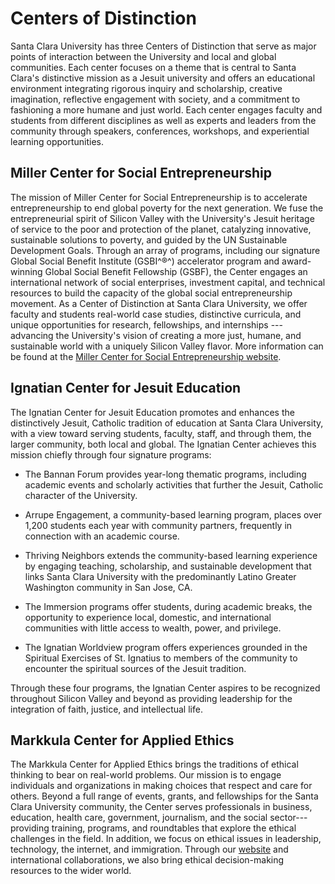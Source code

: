 Centers of Distinction
======================

Santa Clara University has three Centers of Distinction that serve as major points of interaction between the University and local and global communities. Each center focuses on a theme that is central to Santa Clara's distinctive mission as a Jesuit university and offers an educational environment integrating rigorous inquiry and scholarship, creative imagination, reflective engagement with society, and a commitment to fashioning a more humane and just world. Each center engages faculty and students from different disciplines as well as experts and leaders from the community through speakers, conferences, workshops, and experiential learning opportunities.

Miller Center for Social Entrepreneurship
-----------------------------------------

The mission of Miller Center for Social Entrepreneurship is to accelerate entrepreneurship to end global poverty for the next generation. We fuse the entrepreneurial spirit of Silicon Valley with the University's Jesuit heritage of service to the poor and protection of the planet, catalyzing innovative, sustainable solutions to poverty, and guided by the UN Sustainable Development Goals. Through an array of programs, including our signature Global Social Benefit Institute (GSBI^®^) accelerator program and award-winning Global Social Benefit Fellowship (GSBF), the Center engages an international network of social enterprises, investment capital, and technical resources to build the capacity of the global social entrepreneurship movement. As a Center of Distinction at Santa Clara University, we offer faculty and students real-world case studies, distinctive curricula, and unique opportunities for research, fellowships, and internships --- advancing the University's vision of creating a more just, humane, and sustainable world with a uniquely Silicon Valley flavor. More information can be found at the [Miller Center for Social Entrepreneurship website](https://www.millersocent.org/).

Ignatian Center for Jesuit Education
------------------------------------

The Ignatian Center for Jesuit Education promotes and enhances the distinctively Jesuit, Catholic tradition of education at Santa Clara University, with a view toward serving students, faculty, staff, and through them, the larger community, both local and global. The Ignatian Center achieves this mission chiefly through four signature programs:

-   The Bannan Forum provides year-long thematic programs, including academic events and scholarly activities that further the Jesuit, Catholic character of the University.

-   Arrupe Engagement, a community-based learning program, places over 1,200 students each year with community partners, frequently in connection with an academic course.

-   Thriving Neighbors extends the community-based learning experience by engaging teaching, scholarship, and sustainable development that links Santa Clara University with the predominantly Latino Greater Washington community in San Jose, CA.

-   The Immersion programs offer students, during academic breaks, the opportunity to experience local, domestic, and international communities with little access to wealth, power, and privilege.

-   The Ignatian Worldview program offers experiences grounded in the Spiritual Exercises of St. Ignatius to members of the community to encounter the spiritual sources of the Jesuit tradition.

Through these four programs, the Ignatian Center aspires to be recognized throughout Silicon Valley and beyond as providing leadership for the integration of faith, justice, and intellectual life.

Markkula Center for Applied Ethics
----------------------------------

The Markkula Center for Applied Ethics brings the traditions of ethical thinking to bear on real-world problems. Our mission is to engage individuals and organizations in making choices that ​respect and care for others. Beyond a full range of events, grants, and fellowships for the Santa Clara University community, the Center serves professionals in business, education, health care, government, journalism, and the social sector---providing training, programs, and roundtables that explore the ethical challenges in the field. In addition, we focus on ethical issues in leadership, technology, the internet, and immigration. Through our [website](https://www.scu.edu/ethics) and international collaborations, we also bring ethical decision-making resources to the wider world.
